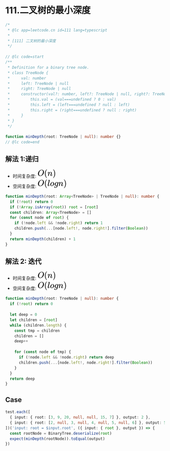 # 111.二叉树的最小深度

```ts
/*
 * @lc app=leetcode.cn id=111 lang=typescript
 *
 * [111] 二叉树的最小深度
 */

// @lc code=start
/**
 * Definition for a binary tree node.
 * class TreeNode {
 *     val: number
 *     left: TreeNode | null
 *     right: TreeNode | null
 *     constructor(val?: number, left?: TreeNode | null, right?: TreeNode | null) {
 *         this.val = (val===undefined ? 0 : val)
 *         this.left = (left===undefined ? null : left)
 *         this.right = (right===undefined ? null : right)
 *     }
 * }
 */

function minDepth(root: TreeNode | null): number {}
// @lc code=end
```

## 解法 1:递归

- 时间复杂度: <!-- $O(n)$ --> <img style="transform: translateY(0.1em); background: white;" src="./svg/o-n.svg" alt="O(n)">
- 空间复杂度: <!-- $O(logn)$ --> <img style="transform: translateY(0.1em); background: white;" src="./svg/o-log-n.svg" alt="O(logn)">

```ts
function minDepth(root: Array<TreeNode> | TreeNode | null): number {
  if (!root) return 0
  if (!Array.isArray(root)) root = [root]
  const children: Array<TreeNode> = []
  for (const node of root) {
    if (!node.left && !node.right) return 1
    children.push(...[node.left!, node.right!].filter(Boolean))
  }
  return minDepth(children) + 1
}
```

## 解法 2: 迭代

- 时间复杂度: <!-- $O(n)$ --> <img style="transform: translateY(0.1em); background: white;" src="./svg/o-n.svg" alt="O(n)">
- 空间复杂度: <!-- $O(logn)$ --> <img style="transform: translateY(0.1em); background: white;" src="./svg/o-log-n.svg" alt="O(logn)">

```ts
function minDepth(root: TreeNode | null): number {
  if (!root) return 0

  let deep = 0
  let children = [root]
  while (children.length) {
    const tmp = children
    children = []
    deep++

    for (const node of tmp) {
      if (!node.left && !node.right) return deep
      children.push(...[node.left!, node.right!].filter(Boolean))
    }
  }
  return deep
}
```

## Case

```ts
test.each([
  { input: { root: [3, 9, 20, null, null, 15, 7] }, output: 2 },
  { input: { root: [2, null, 3, null, 4, null, 5, null, 6] }, output: 5 },
])('input: root = $input.root', ({ input: { root }, output }) => {
  const rootNode = BinaryTree.deserialize(root)
  expect(minDepth(rootNode)).toEqual(output)
})
```
